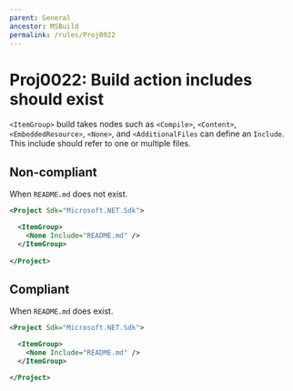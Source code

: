 ```yaml
---
parent: General
ancestor: MSBuild
permalink: /rules/Proj0022
---
```


# Proj0022: Build action includes should exist
`<ItemGroup>` build takes nodes such as `<Compile>`, `<Content>`, `<EmbeddedResource>`,
`<None>`, and `<AdditionalFiles` can define an `Include`. This include should 
refer to one or multiple files.

## Non-compliant
When `README.md` does not exist.
``` xml
<Project Sdk="Microsoft.NET.Sdk">

  <ItemGroup>
    <None Include="README.md" />
  </ItemGroup>
  
</Project>
```

## Compliant
When `README.md` does exist.
``` xml
<Project Sdk="Microsoft.NET.Sdk">

  <ItemGroup>
    <None Include="README.md" />
  </ItemGroup>

</Project>
```
